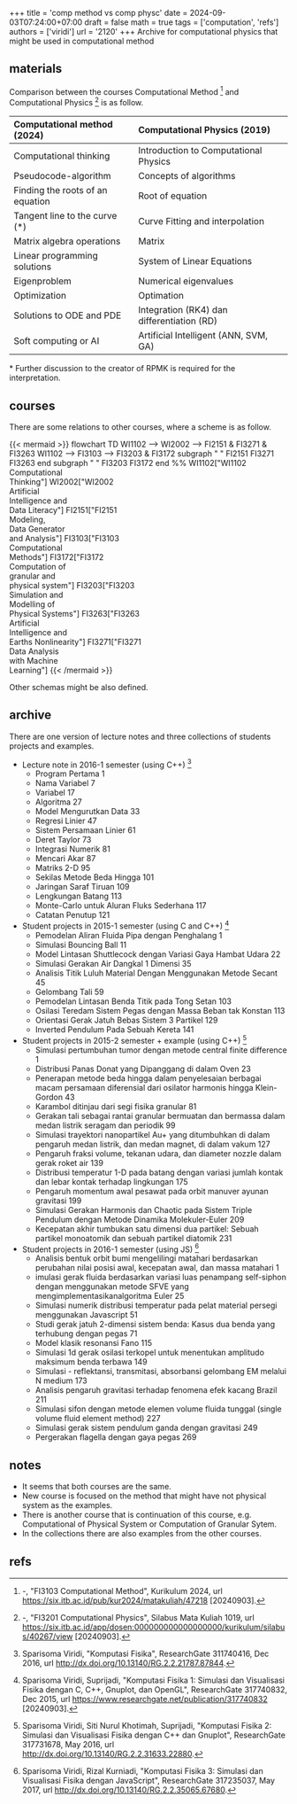 +++
title = 'comp method vs comp physc'
date = 2024-09-03T07:24:00+07:00
draft = false
math = true
tags = ['computation', 'refs']
authors = ['viridi']
url = '2120'
+++
Archive for computational physics that might be used in computational method<!--more-->


## materials
Comparison between the courses Computational Method [^curr_2024] and Computational Physics [^curr_2019] is as follow.

Computational method (2024) | Computational Physics (2019)
:- | :-
Computational thinking | Introduction to Computational Physics
Pseudocode-algorithm | Concepts of algorithms
Finding the roots of an equation | Root of equation
Tangent line to the curve (\*) | Curve Fitting and interpolation
Matrix algebra operations | Matrix
Linear programming solutions | System of Linear Equations
Eigenproblem | Numerical eigenvalues
Optimization | Optimation
Solutions to ODE and PDE | Integration (RK4) dan differentiation (RD)
Soft computing or AI | Artificial Intelligent (ANN, SVM, GA)

\* Further discussion to the creator of RPMK is required for the interpretation.


## courses
There are some relations to other courses, where a scheme is as follow.

{{< mermaid >}}
flowchart TD
  WI1102 --> WI2002 --> FI2151 & FI3271 & FI3263
  WI1102 --> FI3103 --> FI3203 & FI3172
  subgraph " "
    FI2151
    FI3271
    FI3263
  end
  subgraph " "
    FI3203
    FI3172
  end
  %%
  WI1102["WI1102<br>Computational<br>Thinking"]
  WI2002["WI2002<br>Artificial<br>Intelligence and<br>Data Literacy"]
  FI2151["FI2151<br>Modeling,<br>Data Generator<br>and Analysis"]
  FI3103["FI3103<br>Computational<br>Methods"]
  FI3172["FI3172<br>Computation of<br>granular and<br>physical system"]
  FI3203["FI3203<br>Simulation and<br>Modelling of<br>Physical Systems"]
  FI3263["FI3263<br>Artificial<br>Intelligence and<br>Earths Nonlinearity"]
  FI3271["FI3271<br>Data Analysis<br>with Machine<br>Learning"]
{{< /mermaid >}}

Other schemas might be also defined.


## archive
There are one version of lecture notes and three collections of students projects and examples.

+ Lecture note in 2016-1 semester (using C++) [^viridi_2016a]
  - Program Pertama 1
  - Nama Variabel 7
  - Variabel 17
  - Algoritma 27
  - Model Mengurutkan Data 33
  - Regresi Linier 47
  - Sistem Persamaan Linier 61
  - Deret Taylor 73
  - Integrasi Numerik 81
  - Mencari Akar 87
  - Matriks 2-D 95
  - Sekilas Metode Beda Hingga 101
  - Jaringan Saraf Tiruan 109
  - Lengkungan Batang 113
  - Monte-Carlo untuk Aluran Fluks Sederhana 117
  - Catatan Penutup 121
+ Student projects in 2015-1 semester (using C and C++) [^viridi_2015]
  - Pemodelan Aliran Fluida Pipa dengan Penghalang 1
  - Simulasi Bouncing Ball 11
  - Model Lintasan Shuttlecock dengan Variasi Gaya Hambat Udara 22
  - Simulasi Gerakan Air Dangkal 1 Dimensi 35
  - Analisis Titik Luluh Material Dengan Menggunakan Metode Secant 45
  - Gelombang Tali 59
  - Pemodelan Lintasan Benda Titik pada Tong Setan 103
  - Osilasi Teredam Sistem Pegas dengan Massa Beban tak Konstan 113
  - Orientasi Gerak Jatuh Bebas Sistem 3 Partikel 129
  - Inverted Pendulum Pada Sebuah Kereta 141
+ Student projects in 2015-2 semester + example (using C++) [^viridi_2016b]
  - Simulasi pertumbuhan tumor dengan metode central finite difference 1
  - Distribusi Panas Donat yang Dipanggang di dalam Oven 23
  - Penerapan metode beda hingga dalam penyelesaian berbagai macam persamaan diferensial dari osilator harmonis hingga Klein-Gordon 43
  - Karambol ditinjau dari segi fisika granular 81
  - Gerakan tali sebagai rantai granular bermuatan dan bermassa dalam medan listrik seragam dan periodik 99
  - Simulasi trayektori nanopartikel Au+ yang ditumbuhkan di dalam pengaruh medan listrik, dan medan magnet, di dalam vakum 127
  - Pengaruh fraksi volume, tekanan udara, dan diameter nozzle dalam gerak roket air 139
  - Distribusi temperatur 1-D pada batang dengan variasi jumlah kontak dan lebar kontak terhadap lingkungan 175
  - Pengaruh momentum awal pesawat pada orbit manuver ayunan gravitasi 199
  - Simulasi Gerakan Harmonis dan Chaotic pada Sistem Triple Pendulum dengan Metode Dinamika Molekuler-Euler 209
  - Kecepatan akhir tumbukan satu dimensi dua partikel: Sebuah partikel monoatomik dan sebuah partikel diatomik 231
+ Student projects in 2016-1 semester (using JS) [^viridi_2017]
  - Analisis bentuk orbit bumi mengelilingi matahari berdasarkan perubahan nilai posisi awal, kecepatan awal, dan massa matahari 1
  - imulasi gerak fluida berdasarkan variasi luas penampang self-siphon dengan menggunakan metode SFVE yang mengimplementasikanalgoritma Euler 25
  - Simulasi numerik distribusi temperatur pada pelat material persegi menggunakan Javascript 51
  - Studi gerak jatuh 2-dimensi sistem benda: Kasus dua benda yang terhubung dengan pegas 71
  - Model klasik resonansi Fano 115
  - Simulasi 1d gerak osilasi terkopel untuk menentukan amplitudo maksimum benda terbawa 149
  - Simulasi - reflektansi, transmitasi, absorbansi gelombang EM melalui N medium 173
  - Analisis pengaruh gravitasi terhadap fenomena efek kacang Brazil 211
  - Simulasi sifon dengan metode elemen volume fluida tunggal (single volume fluid element method) 227
  - Simulasi gerak sistem pendulum ganda dengan gravitasi 249
  - Pergerakan flagella dengan gaya pegas 269


## notes
+ It seems that both courses are the same.
+ New course is focused on the method that might have not physical system as the examples.
+ There is another course that is continuation of this course, e.g. Computational of Physical System or Computation of Granular Sytem.
+ In the collections there are also examples from the other courses.


## refs
[^curr_2024]: -, "FI3103 Computational Method", Kurikulum 2024, url https://six.itb.ac.id/pub/kur2024/matakuliah/47218 [20240903].
[^curr_2019]: -, "FI3201 Computational Physics", Silabus Mata Kuliah 1019, url https://six.itb.ac.id/app/dosen:000000000000000000/kurikulum/silabus/40267/view [20240903].
[^viridi_2016a]: Sparisoma Viridi, "Komputasi Fisika", ResearchGate 311740416, Dec 2016, url http://dx.doi.org/10.13140/RG.2.2.21787.87844.
[^viridi_2015]: Sparisoma Viridi, Suprijadi, "Komputasi Fisika 1: Simulasi dan Visualisasi Fisika dengan C, C++, Gnuplot, dan OpenGL", ResearchGate 317740832, Dec 2015, url https://www.researchgate.net/publication/317740832 [20240903].
[^viridi_2016b]: Sparisoma Viridi, Siti Nurul Khotimah, Suprijadi, "Komputasi Fisika 2: Simulasi dan Visualisasi Fisika dengan C++ dan Gnuplot", ResearchGate 317731678, May 2016, url http://dx.doi.org/10.13140/RG.2.2.31633.22880.
[^viridi_2017]: Sparisoma Viridi, Rizal Kurniadi, "Komputasi Fisika 3: Simulasi dan Visualisasi Fisika dengan JavaScript", ResearchGate 317235037, May 2017, url http://dx.doi.org/10.13140/RG.2.2.35065.67680.